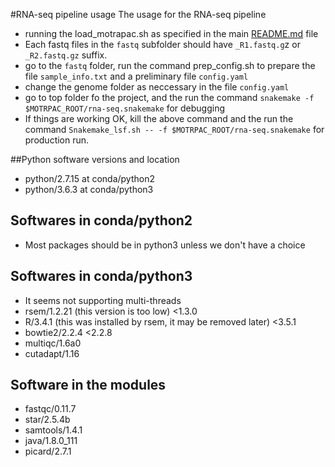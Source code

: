 #RNA-seq pipeline usage
The usage for the RNA-seq pipeline
- running the load_motrapac.sh as specified in the main [README.md](README.md) file
- Each fastq files in the `fastq` subfolder should have `_R1.fastq.g`z or `_R2.fastq.gz` suffix.
- go to the `fastq` folder, run the command prep_config.sh to prepare the file `sample_info.txt` and a preliminary file `config.yaml`
- change the genome folder as neccessary in the file `config.yaml`
- go to top folder fo the project, and the run the command `snakemake -f $MOTRPAC_ROOT/rna-seq.snakemake` for debugging
- If things are working OK, kill the above command and the run the command `Snakemake_lsf.sh -- -f $MOTRPAC_ROOT/rna-seq.snakemake` for production run.

##Python software versions and location
- python/2.7.15 at conda/python2
- python/3.6.3 at conda/python3

## Softwares in conda/python2
- Most packages should be in python3 unless we don't have a choice

## Softwares in conda/python3
- It seems not supporting multi-threads
- rsem/1.2.21 (this version is too low) <1.3.0
- R/3.4.1 (this was installed by rsem, it may be removed later) <3.5.1
- bowtie2/2.2.4 <2.2.8
- multiqc/1.6a0
- cutadapt/1.16

## Software in the modules
- fastqc/0.11.7
- star/2.5.4b
- samtools/1.4.1
- java/1.8.0_111
- picard/2.7.1

